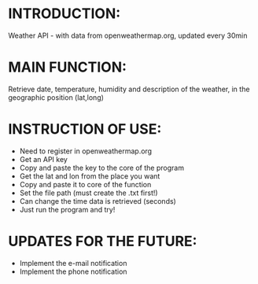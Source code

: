 # INTRODUCTION: 
Weather API - with data from openweathermap.org, updated every 30min

# MAIN FUNCTION:
Retrieve date, temperature, humidity and description of the weather, in the geographic position (lat,long)

# INSTRUCTION OF USE:
- Need to register in openweathermap.org
- Get an API key
- Copy and paste the key to the core of the program
- Get the lat and lon from the place you want
- Copy and paste it to core of the function
- Set the file path (must create the .txt first!)
- Can change the time data is retrieved (seconds)
- Just run the program and try!

# UPDATES FOR THE FUTURE:
- Implement the e-mail notification
- Implement the phone notification
